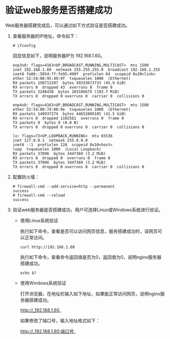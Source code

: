 # 验证web服务是否搭建成功<a name="ZH-CN_TOPIC_0230790877"></a>

Web服务器搭建完成后，可以通过如下方式验证是否搭建成功。

1.  查看服务器的IP地址，命令如下：

    ```
    # ifconfig
    ```

    回显信息如下，说明服务器IP为 192.168.1.60。

    ```
    enp3s0: flags=4163<UP,BROADCAST,RUNNING,MULTICAST>  mtu 1500
    inet 192.168.1.60  netmask 255.255.255.0  broadcast 192.168.1.255
    inet6 fe80::5054:ff:fe95:499f  prefixlen 64  scopeid 0x20<link>
    ether 52:54:00:95:49:9f  txqueuelen 1000  (Ethernet)
    RX packets 150713207  bytes 49333673733 (45.9 GiB)
    RX errors 0  dropped 43  overruns 0  frame 0
    TX packets 2246438  bytes 203186675 (193.7 MiB)
    TX errors 0  dropped 0 overruns 0  carrier 0  collisions 0
    
    enp4s0: flags=4163<UP,BROADCAST,RUNNING,MULTICAST>  mtu 1500
    ether 52:54:00:7d:80:9e  txqueuelen 1000  (Ethernet)
    RX packets 149937274  bytes 44652889185 (41.5 GiB)
    RX errors 0  dropped 1102561  overruns 0  frame 0
    TX packets 0  bytes 0 (0.0 B)
    TX errors 0  dropped 0 overruns 0  carrier 0  collisions 0
    
    lo: flags=73<UP,LOOPBACK,RUNNING>  mtu 65536
    inet 127.0.0.1  netmask 255.0.0.0
    inet6 ::1  prefixlen 128  scopeid 0x10<host>
    loop  txqueuelen 1000  (Local Loopback)
    RX packets 37096  bytes 3447369 (3.2 MiB)
    RX errors 0  dropped 0  overruns 0  frame 0
    TX packets 37096  bytes 3447369 (3.2 MiB)
    TX errors 0  dropped 0 overruns 0  carrier 0  collisions 0
    ```

2.  配置防火墙：

    ```
    # firewall-cmd --add-service=http --permanent
    success
    # firewall-cmd --reload
    success
    ```

3.  验证web服务器是否搭建成功，用户可选择Linux或Windows系统进行验证。
    -   使用Linux系统验证

        执行如下命令，查看是否可以访问网页信息，服务搭建成功时，该网页可以正常访问。

        ```
        curl http://192.168.1.60
        ```

        执行如下命令，查看命令返回值是否为0，返回值为0，说明nginx服务器搭建成功。

        ```
        echo $?
        ```

    -   使用Windows系统验证

        打开浏览器，在地址栏输入如下地址，如果能正常访问网页，说明nginx服务器搭建成功。

        http://_192.168.1.60_

        如果修改了端口号，输入地址格式如下：

        http://_192.168.1.60:端口号_




